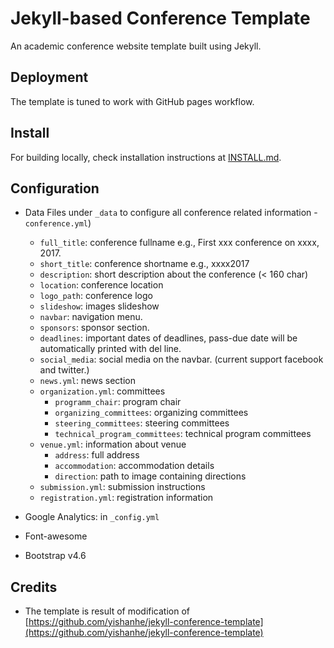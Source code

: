 # Jekyll-based Conference Template

An academic conference website template built using Jekyll.

## Deployment

The template is tuned to work with GitHub pages workflow.

## Install

For building locally, check installation instructions at [INSTALL.md](INSTALL.md).

## Configuration

- Data Files under `_data` to configure all conference related information
  -`conference.yml`)
    - `full_title`: conference fullname e.g., First xxx conference on xxxx, 2017.
    - `short_title`: conference shortname e.g., xxxx2017
    - `description`: short description about the conference (< 160 char)
    - `location`: conference location
    - `logo_path`: conference logo
    - `slideshow`: images slideshow
    - `navbar`: navigation menu.
    - `sponsors`: sponsor section.
    - `deadlines`: important dates of deadlines, pass-due date will be automatically printed with del line.
    - `social_media`: social media on the navbar. (current support facebook and twitter.)
  - `news.yml`: news section
  - `organization.yml`: committees
    - `programm_chair`: program chair
    - `organizing_committees`: organizing committees
    - `steering_committees`: steering committees
    - `technical_program_committees`: technical program committees
  - `venue.yml`: information about venue
    - `address`: full address
    - `accommodation`: accommodation details
    - `direction`: path to image containing directions
  - `submission.yml`: submission instructions
  - `registration.yml`: registration information

- Google Analytics: in `_config.yml`
- Font-awesome
- Bootstrap v4.6


## Credits

* The template is result of modification of [https://github.com/yishanhe/jekyll-conference-template](https://github.com/yishanhe/jekyll-conference-template)
